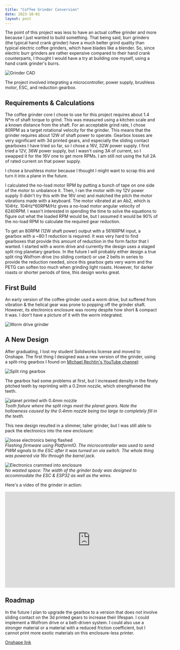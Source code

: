 ```yaml
---
title: "Coffee Grinder Conversion"
date: 2023-10-01
layout: post
---
```

The point of this project was less to have an actual coffee grinder and more because I just wanted to build something. That being said, burr grinders (the typical hand crank grinder) have a much better grind quality than typical electric coffee grinders, which have blades like a blender. So, since electric burr grinders are rather expensive compared to their hand crank counterparts, I thought I would have a try at building one myself, using a hand crank grinder's burrs.

![Grinder CAD](/assets/grinder_CAD.jpg)

The project involved integrating a microcontroller, power supply, brushless motor, ESC, and reduction gearbox. 

## Requirements & Calculations
The coffee grinder core I chose to use for this project requires about 1.4 N*m of shaft torque to grind. This was measured using a kitchen scale and a known distance from the shaft. For an acceptable grind rate, I chose 80RPM as a target rotational velocity for the grinder. This means that the grinder requires about 12W of shaft power to operate. Gearbox losses are very significant with 3d printed gears, and especially the sliding contact gearboxes I have tried so far, so I chose a 16V, 32W power supply. I first tried a 12V, 36W power supply, but I wasn't using 3A of current, so I swapped it for the 16V one to get more RPMs. I am still not using the full 2A of rated current on that power supply.

I chose a brushless motor because I thought I might want to scrap this and turn it into a plane in the future.

I calculated the no-load motor RPM by putting a bunch of tape on one side of the motor to unbalance it. Then, I ran the motor with my 12V power supply (I didn't try this with the 16V one) and matched the pitch the motor vibrations made with a keyboard. The motor vibrated at an Ab2, which is 104Hz. 104Hz*60RPM/Hz gives a no-load motor angular velocity of 6240RPM. I wasn't interested in spending the time to solve the equations to figure out what the loaded RPM would be, but I assumed it would be 90% of the no-load RPM to calculate the required gear reduction.

To get an 80RPM (12W shaft power) output with a 5616RPM input, a gearbox with a ~80:1 reduction is required. It was very hard to find gearboxes that provide this amount of reduction in the form factor that I wanted. I started with a worm drive and currently the design uses a staged split ring planetary gearbox. In the future I will probably either design a true split ring Wolfrom drive (no sliding contact) or use 2 belts in series to provide the reduction needed, since this gearbox gets very warm and the PETG can soften too much when grinding light roasts. However, for darker roasts or shorter periods of time, this design works great.

## First Build

An early version of the coffee grinder used a worm drive, but suffered from vibration & the helical gear was prone to popping off the grinder shaft. However, its electronics enclosure was roomy despite how short & compact it was. I don't have a picture of it with the worm integrated. 

![Worm drive grinder](/assets/grinder_worm.JPEG)

## A New Design

After graduating, I lost my student Solidworks license and moved to Onshape. The first thing I designed was a new version of the grinder, using a split-ring gearbox I found on [Michael Rechtin's YouTube channel](https://www.youtube.com/watch?v=d9P5LBQqgFo):

![Split ring gearbox](/assets/grinder_gearbox_top.JPEG)

The gearbox had some problems at first, but I increased density in the finely pitched teeth by reprinting with a 0.2mm nozzle, which strengthened the teeth. 

![planet printed with 0.4mm nozzle](/assets/grinder_0.4mm_gear.JPEG)\
*Tooth failure where the split rings meet the planet gears. Note the hollowness caused by the 0.4mm nozzle being too large to completely fill in the teeth.*
<br>

This new design resulted in a slimmer, taller grinder, but I was still able to pack the electronics into the new enclosure:

![loose electronics being flashed](/assets/grinder_flashingfirmware.JPEG)\
*Flashing firmware using PlatformIO. The microcontroller was used to send PWM signals to the ESC after it was turned on via switch. The whole thing was powered via 16v through the barrel jack.*
<br>

![Electronics crammed into enclosure](/assets/grinder_electronics.JPEG)\
*No wasted space: The width of the grinder body was designed to accommodate the ESC & ESP32 as well as the wires.*
<br>

Here's a video of the grinder in action:
<iframe width="560" height="315" src="https://www.youtube.com/embed/ECKTrz1fkBU?si=uUUsFpfrg9SYrXRJ" title="YouTube video player" frameborder="0" allow="accelerometer; autoplay; clipboard-write; encrypted-media; gyroscope; picture-in-picture; web-share" referrerpolicy="strict-origin-when-cross-origin" allowfullscreen></iframe>

## Roadmap
In the future I plan to upgrade the gearbox to a version that does not involve sliding contact on the 3d printed gears to increase their lifespan. I could implement a Wolfrom drive or a belt-driven system. I could also use a stronger material or a material with a reduced friction coefficient, but I cannot print more exotic materials on this enclosure-less printer.

[Onshape link](https://cad.onshape.com/documents/a8f6d220e42aa0f698fa49dd/w/ad4594e7f4a60be1f675f96d/e/5e049caf246cccc6c2610eea?renderMode=0&uiState=67bba943fd9b866452c4f9f6)

